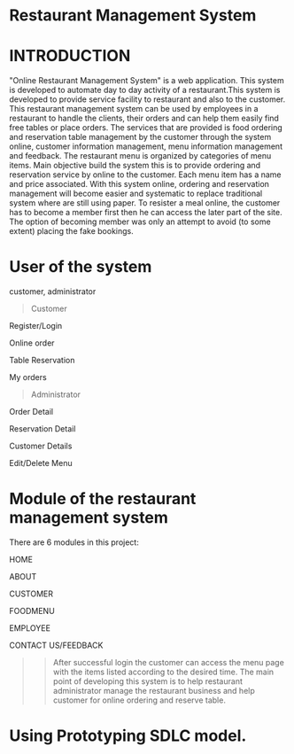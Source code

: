 # Restaurant Management System

# INTRODUCTION 

"Online Restaurant Management System" is a web application. This system is developed to automate day to day activity of a restaurant.This system is developed to provide service facility to restaurant and also to the customer. This restaurant management system can be used by employees in a restaurant to handle the clients, their orders and can help them easily find free tables or place orders. The services that are provided is food ordering and reservation table management by the customer through the system online, customer information management, menu information management and feedback. The restaurant menu is organized by categories of menu items. Main objective build the system this is to provide ordering and reservation service by online to the customer. Each menu item has a name and price associated. With this system online, ordering and reservation management will become easier and systematic to replace traditional system where are still using paper. To resister a meal online, the customer has to become a member first then he can access the later part of the site. The option of becoming member was only an attempt to avoid (to some extent) placing the fake bookings.

# User of the system

customer, administrator

  >Customer
   
   Register/Login
   
   Online order
   
   Table Reservation
   
   My orders
   
  >Administrator 

   Order Detail
   
   Reservation Detail
   
   Customer Details
   
   Edit/Delete Menu

# Module of the restaurant management system

There are 6 modules in this project:

HOME

ABOUT

CUSTOMER

FOODMENU

EMPLOYEE

CONTACT US/FEEDBACK

>>After successful login the customer can access the menu page with the items listed according to the desired time. The main point of developing this system is to help restaurant administrator manage the restaurant business and help customer for online ordering and reserve table.

# Using Prototyping SDLC model.
